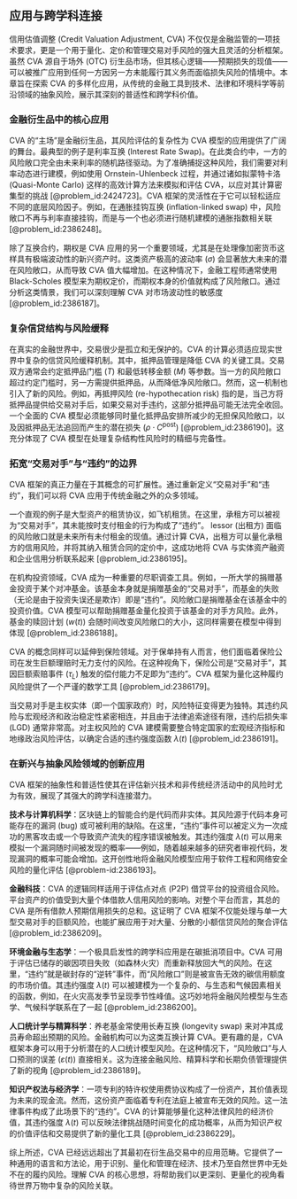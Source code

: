## 应用与跨学科连接

信用估值调整 (Credit Valuation Adjustment, CVA) 不仅仅是金融监管的一项技术要求，更是一个用于量化、定价和管理交易对手风险的强大且灵活的分析框架。虽然 CVA 源自于场外 (OTC) 衍生品市场，但其核心逻辑——预期损失的现值——可以被推广应用到任何一方因另一方未能履行其义务而面临损失风险的情境中。本章旨在探索 CVA 的多样化应用，从传统的金融工具到技术、法律和环境科学等前沿领域的抽象风险，展示其深刻的普适性和跨学科价值。

### 金融衍生品中的核心应用

CVA 的“主场”是金融衍生品，其风险评估的复杂性为 CVA 模型的应用提供了广阔的舞台。最典型的例子是利率互换 (Interest Rate Swap)。在此类合约中，一方的风险敞口完全由未来利率的随机路径驱动。为了准确捕捉这种风险，我们需要对利率动态进行建模，例如使用 Ornstein-Uhlenbeck 过程，并通过诸如拟蒙特卡洛 (Quasi-Monte Carlo) 这样的高效计算方法来模拟和评估 CVA，以应对其计算密集型的挑战 [@problem_id:2424723]。CVA 框架的灵活性在于它可以轻松适应不同的底层风险因子。例如，在通胀挂钩互换 (inflation-linked swap) 中，风险敞口不再与利率直接挂钩，而是与一个也必须进行随机建模的通胀指数相关联 [@problem_id:2386248]。

除了互换合约，期权是 CVA 应用的另一个重要领域，尤其是在处理像加密货币这样具有极端波动性的新兴资产时。这类资产极高的波动率 ($\sigma$) 会显著放大未来的潜在风险敞口，从而导致 CVA 值大幅增加。在这种情况下，金融工程师通常使用 Black-Scholes 模型来为期权定价，而期权本身的价值就构成了风险敞口。通过分析这类情景，我们可以深刻理解 CVA 对市场波动性的敏感度 [@problem_id:2386187]。

### 复杂信贷结构与风险缓释

在真实的金融世界中，交易很少是孤立和无保护的。CVA 的计算必须适应现实世界中复杂的信贷风险缓释机制。其中，抵押品管理是降低 CVA 的关键工具。交易双方通常会约定抵押品门槛 ($T$) 和最低转移金额 ($M$) 等参数。当一方的风险敞口超过约定门槛时，另一方需提供抵押品，从而降低净风险敞口。然而，这一机制也引入了新的风险。例如，再抵押风险 (re-hypothecation risk) 指的是，当己方将抵押品提供给交易对手后，如果交易对手违约，这部分抵押品可能无法完全收回。一个全面的 CVA 模型必须能够同时量化抵押品安排所减少的无担保风险敞口，以及因抵押品无法追回而产生的潜在损失 ($\rho \cdot C^{\text{post}}$) [@problem_id:2386190]。这充分体现了 CVA 模型在处理复杂结构性风险时的精细与完备性。

### 拓宽“交易对手”与“违约”的边界

CVA 框架的真正力量在于其概念的可扩展性。通过重新定义“交易对手”和“违约”，我们可以将 CVA 应用于传统金融之外的众多领域。

一个直观的例子是大型资产的租赁协议，如飞机租赁。在这里，承租方可以被视为“交易对手”，其未能按时支付租金的行为构成了“违约”。 lessor (出租方) 面临的风险敞口就是未来所有未付租金的现值。通过计算 CVA，出租方可以量化承租方的信用风险，并将其纳入租赁合同的定价中，这成功地将 CVA 与实体资产融资和企业信用分析联系起来 [@problem_id:2386195]。

在机构投资领域，CVA 成为一种重要的尽职调查工具。例如，一所大学的捐赠基金投资于某个对冲基金。该基金本身就是捐赠基金的“交易对手”，而基金的失败（无论是由于投资失误还是欺诈）即是“违约”。风险敞口是捐赠基金在该基金中的投资价值。CVA 模型可以帮助捐赠基金量化投资于该基金的对手方风险。此外，基金的赎回计划 ($w(t)$) 会随时间改变风险敞口的大小，这同样需要在模型中得到体现 [@problem_id:2386188]。

CVA 的概念同样可以延伸到保险领域。对于保单持有人而言，他们面临着保险公司在发生巨额理赔时无力支付的风险。在这种视角下，保险公司是“交易对手”，其因巨额索赔事件 ($\tau_L$) 触发的偿付能力不足即为“违约”。CVA 框架为量化这种履约风险提供了一个严谨的数学工具 [@problem_id:2386179]。

当交易对手是主权实体（即一个国家政府）时，风险特征变得更为独特。其违约风险与宏观经济和政治稳定性紧密相连，并且由于法律追索途径有限，违约后损失率 (LGD) 通常非常高。对主权风险的 CVA 建模需要整合特定国家的宏观经济指标和地缘政治风险评估，以确定合适的违约强度函数 $\lambda(t)$ [@problem_id:2386191]。

### 在新兴与抽象风险领域的创新应用

CVA 框架的抽象性和普适性使其在评估新兴技术和非传统经济活动中的风险时尤为有效，展现了其强大的跨学科连接潜力。

**技术与计算机科学**：区块链上的智能合约是代码而非实体。其风险源于代码本身可能存在的漏洞 (bug) 或可被利用的缺陷。在这里，“违约”事件可以被定义为一次成功的黑客攻击或一个导致资产流失的程序错误被触发。其违约强度 $\lambda(t)$ 可以用来模拟一个漏洞随时间被发现的概率——例如，随着越来越多的研究者审视代码，发现漏洞的概率可能会增加。这开创性地将金融风险模型应用于软件工程和网络安全风险的量化评估 [@problem-id:2386193]。

**金融科技**：CVA 的逻辑同样适用于评估点对点 (P2P) 借贷平台的投资组合风险。平台资产的价值受到大量个体借款人信用风险的影响。对整个平台而言，其总的 CVA 是所有借款人预期信用损失的总和。这证明了 CVA 框架不仅能处理与单一大型交易对手的巨额风险，也能扩展应用于对大量、分散的小额信贷风险的聚合评估 [@problem_id:2386209]。

**环境金融与生态学**：一个极具启发性的跨学科应用是在碳抵消项目中。CVA 可用于评估已储存的碳因项目失败（如森林火灾）而重新释放回大气的风险。在这里，“违约”就是碳封存的“逆转”事件，而“风险敞口”则是被宣告无效的碳信用额度的市场价值。其违约强度 $\lambda(t)$ 可以被建模为一个复杂的、与生态和气候因素相关的函数，例如，在火灾高发季节呈现季节性峰值。这巧妙地将金融风险模型与生态学、气候科学联系在了一起 [@problem_id:2386200]。

**人口统计学与精算科学**：养老基金常使用长寿互换 (longevity swap) 来对冲其成员寿命超出预期的风险。金融机构可以为这类互换计算 CVA。更有趣的是，CVA 框架本身可以用于分析潜在的人口统计模型风险。在这种情况下，“风险敞口”与人口预测的误差 ($\varepsilon(t)$) 直接相关。这为连接金融风险、精算科学和长期负债管理提供了新的视角 [@problem_id:2386189]。

**知识产权法与经济学**：一项专利的特许权使用费协议构成了一份资产，其价值表现为未来的现金流。然而，这份资产面临着专利在法庭上被宣布无效的风险。这一法律事件构成了此场景下的“违约”。CVA 的计算能够量化这种法律风险的经济价值，其违约强度 $\lambda(t)$ 可以反映法律挑战随时间变化的成功概率，从而为知识产权的价值评估和交易提供了新的量化工具 [@problem_id:2386229]。

综上所述，CVA 已经远远超出了其最初在衍生品交易中的应用范畴。它提供了一种通用的语言和方法论，用于识别、量化和管理在经济、技术乃至自然世界中无处不在的履约风险。理解 CVA 的核心思想，将帮助我们以更深刻、更量化的视角看待世界万物中复杂的风险关联。